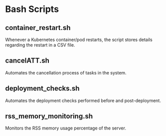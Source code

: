 # Bash Scripts

## container_restart.sh
Whenever a Kubernetes container/pod restarts, the script stores details regarding the restart in a CSV file.

## cancelATT.sh
Automates the cancellation process of tasks in the system.

## deployment_checks.sh
Automates the deployment checks performed before and post-deployment.

## rss_memory_monitoring.sh
Monitors the RSS memory usage percentage of the server.

